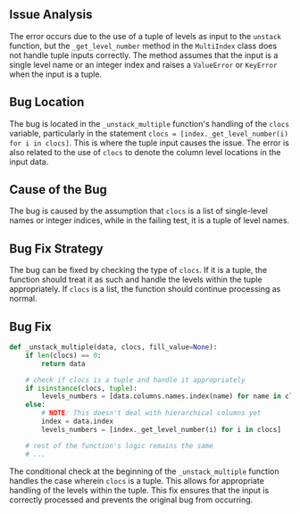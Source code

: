 ## Issue Analysis
The error occurs due to the use of a tuple of levels as input to the `unstack` function, but the `_get_level_number` method in the `MultiIndex` class does not handle tuple inputs correctly. The method assumes that the input is a single level name or an integer index and raises a `ValueError` or `KeyError` when the input is a tuple.

## Bug Location
The bug is located in the `_unstack_multiple` function's handling of the `clocs` variable, particularly in the statement `clocs = [index._get_level_number(i) for i in clocs]`. This is where the tuple input causes the issue. The error is also related to the use of `clocs` to denote the column level locations in the input data.

## Cause of the Bug
The bug is caused by the assumption that `clocs` is a list of single-level names or integer indices, while in the failing test, it is a tuple of level names.

## Bug Fix Strategy
The bug can be fixed by checking the type of `clocs`. If it is a tuple, the function should treat it as such and handle the levels within the tuple appropriately. If `clocs` is a list, the function should continue processing as normal.

## Bug Fix
```python
def _unstack_multiple(data, clocs, fill_value=None):
    if len(clocs) == 0:
        return data

    # check if clocs is a tuple and handle it appropriately
    if isinstance(clocs, tuple):
        levels_numbers = [data.columns.names.index(name) for name in clocs]
    else:
        # NOTE: This doesn't deal with hierarchical columns yet
        index = data.index
        levels_numbers = [index._get_level_number(i) for i in clocs]

    # rest of the function's logic remains the same
    # ...
```

The conditional check at the beginning of the `_unstack_multiple` function handles the case wherein `clocs` is a tuple. This allows for appropriate handling of the levels within the tuple. This fix ensures that the input is correctly processed and prevents the original bug from occurring.